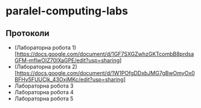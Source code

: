 # paralel-computing-labs

## Протоколи
- (Лабораторна робота 1)[https://docs.google.com/document/d/1GF7SXGZwhzGKTcombB8prdsaGFM-mfIwOIZ70IXaGPE/edit?usp=sharing]
- (Лабораторна робота 2)[https://docs.google.com/document/d/1W1POfgDDxbJMG7gBwOmyOx0BFHv5FUUClk_43OxjMKc/edit?usp=sharing]
- Лабораторна робота 3
- Лабораторна робота 4
- Лабораторна робота 5
